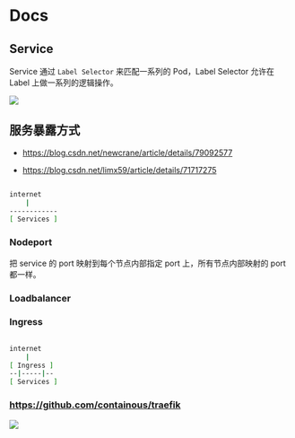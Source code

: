 # Docs

## Service

Service 通过 `Label Selector` 来匹配一系列的 Pod，Label Selector 允许在 Label 上做一系列的逻辑操作。

![](https://kubernetes.io/docs/tutorials/kubernetes-basics/public/images/module_04_labels.svg)

## 服务暴露方式

* https://blog.csdn.net/newcrane/article/details/79092577

* https://blog.csdn.net/limx59/article/details/71717275

```bash

internet
    |
------------
[ Services ]

```

### Nodeport

把 service 的 port 映射到每个节点内部指定 port 上，所有节点内部映射的 port 都一样。

### Loadbalancer

### Ingress

```bash

internet
    |
[ Ingress ]
--|-----|--
[ Services ]

```

### https://github.com/containous/traefik

![](https://raw.githubusercontent.com/containous/traefik/master/docs/img/architecture.png)
